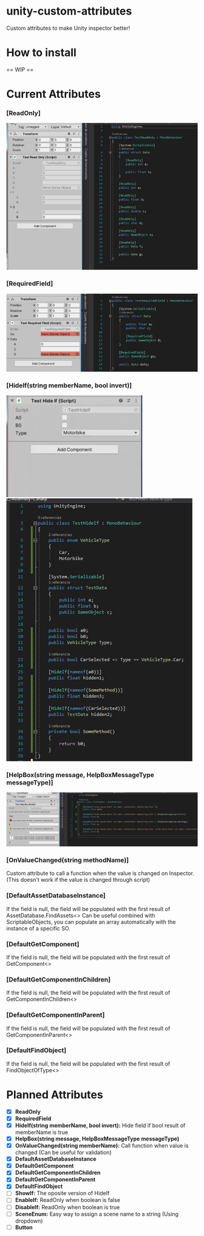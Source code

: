 # unity-custom-attributes
Custom attributes to make Unity inspector better!

# How to install
== WIP ==

# Current Attributes
### [ReadOnly]
![ReadOnlyAttribute](Images/ReadOnlyAttribute.png)

### [RequiredField]
![RequiredFieldAttribute](Images/RequiredFieldAttribute.png)

### [HideIf(string memberName, bool invert)]
![HideIfAttribute](Images/HideIfAttribute.gif)
![HideIfAttribute](Images/HideIfAttribute.png)

### [HelpBox(string message, HelpBoxMessageType messageType)]
![HelpBoxAttribute](Images/HelpBoxAttribute.png)

### [OnValueChanged(string methodName)]
Custom attribute to call a function when the value is changed on Inspector. (This doesn't work if the value is changed through script)

### [DefaultAssetDatabaseInstance]
If the field is null, the field will be populated with the first result of AssetDatabase.FindAssets<>
Can be useful combined with ScriptableObjects, you can populate an array automatically with the instance of a specific SO.

### [DefaultGetComponent]
If the field is null, the field will be populated with the first result of GetComponent<>

### [DefaultGetComponentInChildren]
If the field is null, the field will be populated with the first result of GetComponentInChildren<>

### [DefaultGetComponentInParent]
If the field is null, the field will be populated with the first result of GetComponentInParent<>

### [DefaultFindObject]
If the field is null, the field will be populated with the first result of FindObjectOfType<>

# Planned Attributes
- [x] **ReadOnly**
- [x] **RequiredField**
- [x] **HideIf(string memberName, bool invert):** Hide field if bool result of memberName is true
- [x] **HelpBox(string message, HelpBoxMessageType messageType)**
- [x] **OnValueChanged(string memberName):** Call function when value is changed (Can be useful for validation)
- [x] **DefaultAssetDatabaseInstance**
- [x] **DefaultGetComponent**
- [x] **DefaultGetComponentInChildren**
- [x] **DefaultGetComponentInParent**
- [x] **DefaultFindObject**
- [ ] **ShowIf:** The oposite version of HideIf
- [ ] **EnableIf:** ReadOnly when boolean is false
- [ ] **DisableIf:** ReadOnly when boolean is true
- [ ] **SceneEnum:** Easy way to assign a scene name to a string (Using dropdown)
- [ ] **Button**
